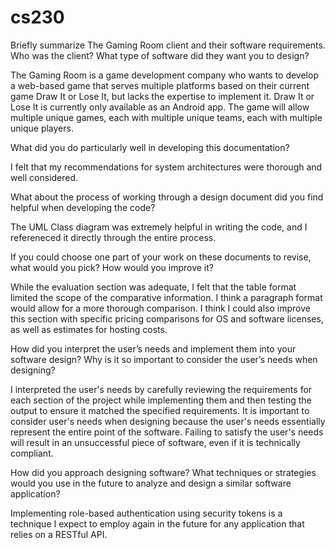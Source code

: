 # cs230

Briefly summarize The Gaming Room client and their software requirements. Who was the client? What type of software did they want you to design?

The Gaming Room is a game development company who wants to develop a web-based game that serves multiple platforms based on their current game Draw It or Lose It, but lacks the expertise to implement it.  Draw It or Lose It is currently only available as an Android app.  The game will allow multiple unique games, each with multiple unique teams, each with multiple unique players.

What did you do particularly well in developing this documentation?

I felt that my recommendations for system architectures were thorough and well considered.

What about the process of working through a design document did you find helpful when developing the code?

The UML Class diagram was extremely helpful in writing the code, and I refereneced it directly through the entire process.

If you could choose one part of your work on these documents to revise, what would you pick? How would you improve it?

While the evaluation section was adequate, I felt that the table format limited the scope of the comparative information.  I think a paragraph format would allow for a more thorough comparison.  I think I could also improve this section with specific pricing comparisons for OS and software licenses, as well as estimates for hosting costs.

How did you interpret the user’s needs and implement them into your software design? Why is it so important to consider the user’s needs when designing?

I interpreted the user's needs by carefully reviewing the requirements for each section of the project while implementing them and then testing the output to ensure it matched the specified requirements.  It is important to consider user's needs when designing because the user's needs essentially represent the entire point of the software.  Failing to satisfy the user's needs will result in an unsuccessful piece of software, even if it is technically compliant.

How did you approach designing software? What techniques or strategies would you use in the future to analyze and design a similar software application?

Implementing role-based authentication using security tokens is a technique I expect to employ again in the future for any application that relies on a RESTful API.
